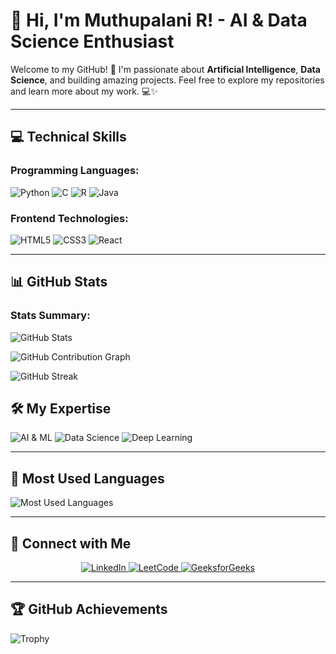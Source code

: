 # 👋 Hi, I'm Muthupalani R! - AI & Data Science Enthusiast

Welcome to my GitHub! 🚀 I'm passionate about **Artificial Intelligence**, **Data Science**, and building amazing projects. Feel free to explore my repositories and learn more about my work. 💻✨

---

## 💻 Technical Skills

### **Programming Languages:**

![Python](https://img.shields.io/badge/Python-%233776AB?style=flat-square&logo=python&logoColor=white)
![C](https://img.shields.io/badge/C-%2300599C?style=flat-square&logo=c&logoColor=white)
![R](https://img.shields.io/badge/R-%23276DC3?style=flat-square&logo=r&logoColor=white)
![Java](https://img.shields.io/badge/Java-%2300736B?style=flat-square&logo=java&logoColor=white)

### **Frontend Technologies:**

![HTML5](https://img.shields.io/badge/HTML5-%23E34F26?style=flat-square&logo=html5&logoColor=white)
![CSS3](https://img.shields.io/badge/CSS3-%231572B6?style=flat-square&logo=css3&logoColor=white)
![React](https://img.shields.io/badge/React-%2361DAFB?style=flat-square&logo=react&logoColor=white)

---

## 📊 GitHub Stats

### Stats Summary:

![GitHub Stats](https://github-readme-stats.vercel.app/api?username=Muthupalani&show_icons=true&theme=radical&hide_border=true)

![GitHub Contribution Graph](https://github-readme-activity-graph.cyclic.app/graph?username=Muthupalani&theme=radical)

![GitHub Streak](https://github-readme-streak-stats.herokuapp.com/?user=Muthupalani&theme=radical&hide_border=true)


## 🛠️ My Expertise

![AI & ML](https://img.shields.io/badge/AI%20%26%20Machine%20Learning-%23FFB6C1?style=flat-square)
![Data Science](https://img.shields.io/badge/Data%20Science-%23FFD700?style=flat-square)
![Deep Learning](https://img.shields.io/badge/Deep%20Learning-%23FF4500?style=flat-square)

---

## 📝 Most Used Languages

![Most Used Languages](https://github-readme-stats.vercel.app/api/top-langs/?username=Muthupalani&layout=compact&theme=radical)

---

## 🔗 Connect with Me

<p align="center">
  <a href="https://www.linkedin.com/in/muthu-palani-54310826a">
    <img src="https://img.shields.io/badge/LinkedIn-%230077B5?style=flat-square&logo=linkedin&logoColor=white" alt="LinkedIn">
  </a>
  <a href="https://leetcode.com/muthupalani/">
    <img src="https://img.shields.io/badge/LeetCode-%23FFA116?style=flat-square&logo=leetcode&logoColor=white" alt="LeetCode">
  </a>
  <a href="https://practice.geeksforgeeks.org/user/muthupaltvrh/">
    <img src="https://img.shields.io/badge/GeeksforGeeks-%23147800?style=flat-square&logo=geeksforgeeks&logoColor=white" alt="GeeksforGeeks">
  </a>
</p>

---

## 🏆 GitHub Achievements

![Trophy](https://github-profile-trophy.vercel.app/?username=Muthupalani&theme=radical)
